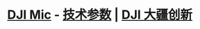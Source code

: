 <h1><a href="https://www.dji.com/cn/mic/">DJI Mic</a> - <a href="https://www.dji.com/cn/mic/specs">技术参数</a> | <a href="https://www.dji.com/cn/">DJI 大疆创新</a></h1>

